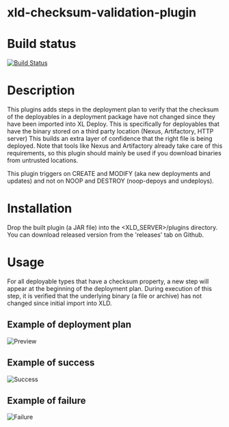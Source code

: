 # xld-checksum-validation-plugin

# Build status #

[![Build Status](https://travis-ci.org/xebialabs-community/xld-checksum-validation-plugin.svg?branch=master)](https://travis-ci.org/xebialabs-community/xld-checksum-validation-plugin)

# Description
This plugins adds steps in the deployment plan to verify that the checksum of the deployables in a deployment package have not changed since they have been imported into XL Deploy. This is specifically for deployables that have the binary stored on a third party location (Nexus, Artifactory, HTTP server) This builds an extra layer of confidence that the right file is being deployed. Note that tools like Nexus and Artifactory already take care of this requirements, so this plugin should mainly be used if you download binaries from untrusted locations.

This plugin triggers on CREATE and MODIFY (aka new deployments and updates) and not on NOOP and DESTROY (noop-depoys and undeploys).

# Installation
Drop the built plugin (a JAR file) into the \<XLD_SERVER\>/plugins directory. You can download released version from the 'releases' tab on Github.

# Usage
For all deployable types that have a checksum property, a new step will appear at the beginning of the deployment plan. During execution of this step, it is verified that the underlying binary (a file or archive) has not changed since initial import into XLD.

## Example of deployment plan
![Preview](/docs/img/preview.png)

## Example of success
![Success](/docs/img/success.png)

## Example of failure
![Failure](/docs/img/failure.png)